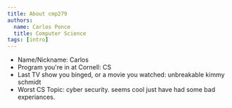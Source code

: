 ```yaml
---
title: About cmp279
authors:
  name: Carlos Ponce
  title: Computer Science
tags: [intro]
---
```


- Name/Nickname: Carlos
- Program you're in at Cornell: CS
- Last TV show you binged, or a movie you watched: unbreakable kimmy schmidt
- Worst CS Topic: cyber security. seems cool just have had some bad experiances. 
